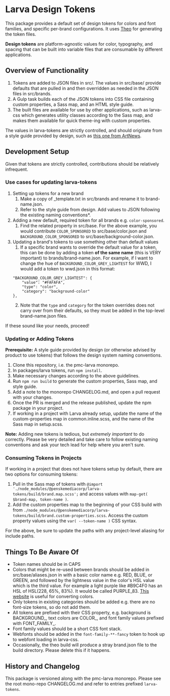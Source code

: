 # Larva Design Tokens

This package provides a default set of design tokens for colors and font families, and specific per-brand configurations. It uses [Theo](https://github.com/salesforce-ux/theo/) for generating the token files.

**Design tokens** are platform-agnostic values for color, typography, and spacing that can be built into variable files that are consumable by different applications.

## Overview of Functionality

1. Tokens are added to JSON files in src/. The values in src/base/ provide defaults that are pulled in and then overridden as needed in the JSON files in src/brands.
2. A Gulp task builds each of the JSON tokens into CSS file containing custom properties, a Sass map, and an HTML style guide.
3. The built files are available for use by other applications, such as larva-css which generates utility classes according to the Sass map, and makes them available for quick theme-ing with custom properties.

The values in larva-tokens are strictly controlled, and should originate from a style guide provided by design, such as [this one from ArtNews](https://projects.invisionapp.com/share/FVQGKHESJQZ#/screens/384190276).

## Development Setup

Given that tokens are strictly controlled, contributions should be relatively infrequent.

### Use cases for updating larva-tokens

1. Setting up tokens for a new brand
	1. Make a copy of _template.txt in src/brands and rename it to brand-name.json.
	4. Refer to the style guide from design. Add values to JSON following the existing naming conventions*.
2. Adding a new default, required token for all brands e.g. `color-sponsored`.
	1. Find the related property in src/base. For the above example, you would contribute `COLOR_SPONSORED` to src/base/color.json and `BACKGROUND_COLOR_SPONSORED` to src/base/background-color.json.
3. Updating a brand's tokens to use something other than default values
	1. If a specific brand wants to override the default value for a token, this can be done by adding a token **of the same name** (this is VERY important) to brands/brand-name.json. For example, if I want to change the hue of `BACKGROUND_COLOR_GREY_LIGHTEST` for WWD, I would add a token to wwd.json in this format:
	```
	"BACKGROUND_COLOR_GREY_LIGHTEST": {
		"value": "#FAFAFA",
		"type": "color",
		"category": "background-color"
	},
	```
	2. Note that the `type` and `category` for the token overrides does not carry over from their defaults, so they must be added in the top-level brand-name.json files.

If these sound like your needs, proceed!

### Updating or Adding Tokens

**Prerequisite:** A style guide provided by design (or otherwise advised by product to use tokens) that follows the design system naming conventions.

1. Clone this repository, i.e. the pmc-larva monorepo.
2. In packages/larva tokens, run `npm install`.
3. Make necessary changes according to the above guidelines.
5. Run `npm run build` to generate the custom properties, Sass map, and style guide.
6. Add a note to the monorepo CHANGELOG.md, and open a pull request with your changes.
7. Once the PR is merged and the release published, update the npm package in your project.
8. If working in a project with Larva already setup, update the name of the custom-properties map in common.inline.scss, and the name of the Sass map in setup.scss.


**Note:** Adding new tokens is tedious, but _extremely important_ to do correctly. Please be very detailed and take care to follow existing naming conventions and ask your tech lead for help where you aren't sure.

### Consuming Tokens in Projects

If working in a project that does not have tokens setup by default, there are two options for consuming tokens:

1. Pull in the Sass map of tokens with `@import './node_modules/@penskemediacorp/larva-tokens/build/brand.map.scss';` and access values with `map-get( $brand-map, token-name )`.
2. Add the custom properties map to the beginning of your CSS build with from `./node_modules/@penskemediacorp/larva-tokens/build/brand.custom-properties.scss`. Access the custom property values using the `var( --token-name )` CSS syntax.

For the above, be sure to update the paths with any project-level aliasing for include paths.

## Things To Be Aware Of

* Token names should be in CAPS
* Colors that might be re-used between brands should be added in src/base/aliases.json in with a basic color name e.g. RED, BLUE, or GREEN, and followed by the lightness value in the color's HSL value which is the third value. For example a light purple like #B9C4F0 has an HSL of HSL(228, 65%, 83%). It would be called PURPLE_83. [This website](https://convertingcolors.com/) is useful for converting colors.
* Only tokens in existing categories should be added e.g. there are no font-size tokens, so do not add them.
* All tokens are prefixed with their CSS property, e.g. background is BACKGROUND_, text colors are COLOR_, and font family values prefixed with FONT_FAMILY_.
* Font family values should be a short CSS font stack.
* Webfonts should be added in the `font-family-**-fancy` token to hook up to webfont loading in larva-css.
* Occasionally, the theo build will produce a stray brand.json file to the build directory. Please delete this if it happens.

## History and Changelog

This package is versioned along with the pmc-larva monorepo. Please see the root mono-repo CHANGELOG.md and refer to entries prefixed `larva-tokens`.